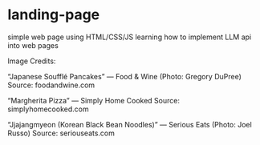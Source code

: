 # landing-page
simple web page using HTML/CSS/JS
learning how to implement LLM api into web pages


Image Credits:

“Japanese Soufflé Pancakes” — Food & Wine (Photo: Gregory DuPree)
Source: foodandwine.com

“Margherita Pizza” — Simply Home Cooked
Source: simplyhomecooked.com

“Jjajangmyeon (Korean Black Bean Noodles)” — Serious Eats (Photo: Joel Russo)
Source: seriouseats.com
